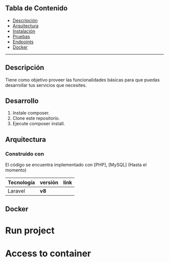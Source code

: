## Tabla de Contenido

- [Descripción](#descripción)
- [Arquitectura](#Arquitectura)
- [Instalación](#instalación)
- [Pruebas](#pruebas)
- [Endpoints](#endpoints)
- [Docker](#docker)
---
## Descripción

Tiene como objetivo proveer las funcionalidades básicas para que puedas desarrollar tus servicios que necesites.

## Desarrollo

1. Instale composer.
2. Clone este repositorio.
3. Ejecute composer install.

## Arquitectura

### Construido con

El código se encuentra implementado con [PHP], [MySQL] (Hasta el momento)

| Tecnología     | versión    | link                                                          |
|----------------|------------|---------------------------------------------------------------|
| Laravel | **v8** |  |

## Docker

# Run project



# Access to container

